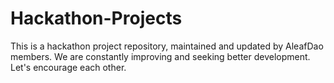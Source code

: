 # Hackathon-Projects
This is a hackathon project repository, maintained and updated by AleafDao members. We are constantly improving and seeking better development. Let's encourage each other.
